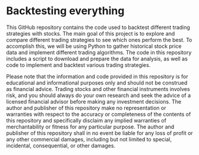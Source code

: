 # Backtesting everything

This GitHub repository contains the code used to backtest different trading strategies with stocks. The main goal of this project is to explore and compare different trading strategies to see which ones perform the best. To accomplish this, we will be using Python to gather historical stock price data and implement different trading algorithms. The code in this repository includes a script to download and prepare the data for analysis, as well as code to implement and backtest various trading strategies.

Please note that the information and code provided in this repository is for educational and informational purposes only and should not be construed as financial advice. Trading stocks and other financial instruments involves risk, and you should always do your own research and seek the advice of a licensed financial advisor before making any investment decisions. The author and publisher of this repository make no representation or warranties with respect to the accuracy or completeness of the contents of this repository and specifically disclaim any implied warranties of merchantability or fitness for any particular purpose. The author and publisher of this repository shall in no event be liable for any loss of profit or any other commercial damages, including but not limited to special, incidental, consequential, or other damages.
